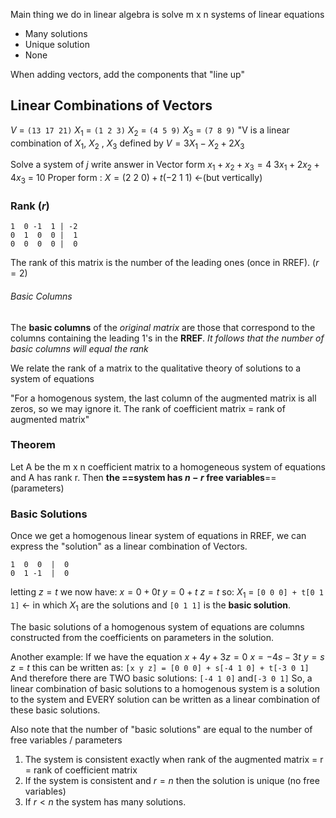 Main thing we do in linear algebra is solve m x n systems of linear equations
- Many solutions
- Unique solution
- None

When adding vectors, add the components that "line up"

## Linear Combinations of Vectors
$V$ = `(13 17 21)` 
$X_1$ = `(1 2 3)`
$X_2$ = `(4 5 9)`
$X_3$ = `(7 8 9)`
"V is a linear combination of $X_1$, $X_2$ , $X_3$  defined by $V = 3X_1 - X_2 + 2X_3$

Solve a system of $j$ write answer in Vector form
$x_1 + x_2 + x_3 = 4$
$3x_1 + 2x_2 + 4x_3$ = 10
Proper form :
$X = (2\ 2\ 0) + t(-2\ 1\ 1)$  <-(but vertically)


### Rank ($r$)
```Augmented_matrix
1  0 -1  1 | -2
0  1  0  0 |  1
0  0  0  0 |  0
```
The rank of this matrix is the number of the leading ones (once in RREF). ($r=2$)
###### Basic Columns
The **basic columns** of the *original matrix* are those that correspond to the columns containing the leading 1's in the **RREF**.
*It follows that the number of basic columns will equal the rank*

We relate the rank of a matrix to the qualitative theory of solutions to a system of equations

"For a homogenous system, the last column of the augmented matrix is all zeros, so we may ignore it. 
The rank of coefficient matrix = rank of augmented matrix"

### Theorem
Let A be the m x n coefficient matrix to a homogeneous system of equations and A has rank r. Then **the ==system has $n-r$ free variables**== (parameters)


### Basic Solutions
Once we get a homogenous linear system of equations in RREF, we can express the "solution" as a linear combination of Vectors.
```RREF
1  0  0  |  0
0  1 -1  |  0
```
letting $z=t$
we now have:
$x = 0 + 0t$
$y=0+t$
$z=t$
so:
$X_1$ = `[0 0 0] + t[0 1 1]` <- in which $X_1$ are the solutions
and `[0 1 1]` is the **basic solution**.

The basic solutions of a homogenous system of equations are columns constructed from the coefficients on parameters in the solution.

Another example:
If we have the equation $x + 4y + 3z = 0$
$x = -4s -3t$
$y=s$
$z=t$
this can be written as:
`[x y z] = [0 0 0] + s[-4 1 0] + t[-3 0 1]`
And therefore there are TWO basic solutions: `[-4 1 0]` and`[-3 0 1]`
So, a linear combination of basic solutions to a homogenous system is a solution to the system and EVERY solution can be written as a linear combination of these basic solutions. 

Also note that the number of "basic solutions" are equal to the number of free variables / parameters

1. The system is consistent exactly when rank of the augmented matrix = r = rank of coefficient matrix
2. If the system is consistent and $r = n$ then the solution is unique (no free variables)
3. If $r < n$ the system has many solutions.